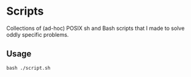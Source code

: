 # Scripts

Collections of (ad-hoc) POSIX sh and Bash scripts that I made to solve oddly specific problems.

## Usage

`bash ./script.sh`
